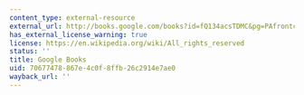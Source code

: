 ```yaml
---
content_type: external-resource
external_url: http://books.google.com/books?id=fQ134acsTDMC&pg=PAfrontcover#v=onepage
has_external_license_warning: true
license: https://en.wikipedia.org/wiki/All_rights_reserved
status: ''
title: Google Books
uid: 70677478-867e-4c0f-8ffb-26c2914e7ae0
wayback_url: ''
---
```

